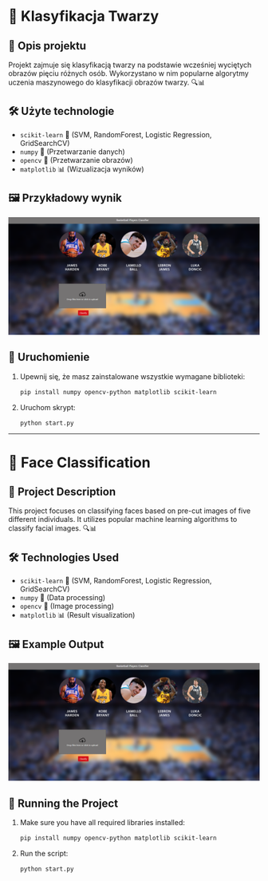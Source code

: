 # 📌 Klasyfikacja Twarzy

## 📖 Opis projektu
Projekt zajmuje się klasyfikacją twarzy na podstawie wcześniej wyciętych obrazów pięciu różnych osób. Wykorzystano w nim popularne algorytmy uczenia maszynowego do klasyfikacji obrazów twarzy. 🔍📊

## 🛠️ Użyte technologie
- `scikit-learn` 🤖 (SVM, RandomForest, Logistic Regression, GridSearchCV)
- `numpy` 🔢 (Przetwarzanie danych)
- `opencv` 📸 (Przetwarzanie obrazów)
- `matplotlib` 📊 (Wizualizacja wyników)

## 🖼️ Przykładowy wynik
![Screenshot](screen.png)

## 🚀 Uruchomienie
1. Upewnij się, że masz zainstalowane wszystkie wymagane biblioteki:
   ```bash
   pip install numpy opencv-python matplotlib scikit-learn
   ```
2. Uruchom skrypt:
   ```bash
   python start.py
   ```

---

# 📌 Face Classification

## 📖 Project Description
This project focuses on classifying faces based on pre-cut images of five different individuals. It utilizes popular machine learning algorithms to classify facial images. 🔍📊

## 🛠️ Technologies Used
- `scikit-learn` 🤖 (SVM, RandomForest, Logistic Regression, GridSearchCV)
- `numpy` 🔢 (Data processing)
- `opencv` 📸 (Image processing)
- `matplotlib` 📊 (Result visualization)

## 🖼️ Example Output
![Screenshot](screen.png)

## 🚀 Running the Project
1. Make sure you have all required libraries installed:
   ```bash
   pip install numpy opencv-python matplotlib scikit-learn
   ```
2. Run the script:
   ```bash
   python start.py
   ```

